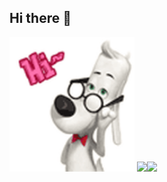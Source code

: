 ## Hi there 👋

<img src= "https://github.com/Astalex-s/Astalex-s/blob/main/cute-dog.gif" alt="The unlimited" width="200">
<img src= "https://img.shields.io/badge/py-python-brightgreen?logo=python"><img src= "https://img.shields.io/badge/-django-blue?logo=django">
  

